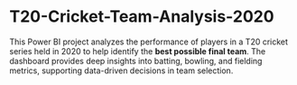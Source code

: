 # T20-Cricket-Team-Analysis-2020
This Power BI project analyzes the performance of players in a T20 cricket series held in 2020 to help identify the **best possible final team**. The dashboard provides deep insights into batting, bowling, and fielding metrics, supporting data-driven decisions in team selection.
